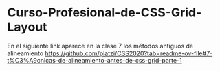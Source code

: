 # Curso-Profesional-de-CSS-Grid-Layout

En el siguiente link aparece en la clase 7 los métodos antiguos de alineamiento
https://github.com/platzi/CSS2020?tab=readme-ov-file#7-t%C3%A9cnicas-de-alineamiento-antes-de-css-grid-parte-1

